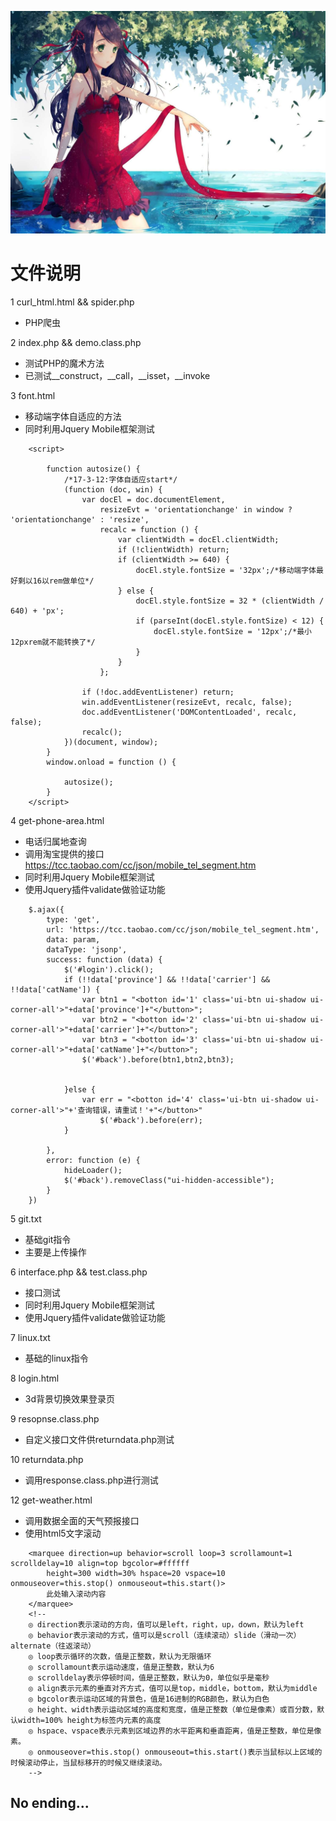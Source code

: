 ![top_img](https://github.com/a279623002/zero/blob/master/images/top_img.jpg)

# 文件说明
1 curl_html.html && spider.php
* PHP爬虫

2 index.php && demo.class.php
* 测试PHP的魔术方法
* 已测试__construct，__call，__isset，__invoke

3 font.html
* 移动端字体自适应的方法
* 同时利用Jquery Mobile框架测试

```
    <script>

        function autosize() {
            /*17-3-12:字体自适应start*/
            (function (doc, win) {
                var docEl = doc.documentElement,
                    resizeEvt = 'orientationchange' in window ? 'orientationchange' : 'resize',
                    recalc = function () {
                        var clientWidth = docEl.clientWidth;
                        if (!clientWidth) return;
                        if (clientWidth >= 640) {
                            docEl.style.fontSize = '32px';/*移动端字体最好剩以16以rem做单位*/
                        } else {
                            docEl.style.fontSize = 32 * (clientWidth / 640) + 'px';
                            if (parseInt(docEl.style.fontSize) < 12) {
                                docEl.style.fontSize = '12px';/*最小12pxrem就不能转换了*/
                            }
                        }
                    };

                if (!doc.addEventListener) return;
                win.addEventListener(resizeEvt, recalc, false);
                doc.addEventListener('DOMContentLoaded', recalc, false);
                recalc();
            })(document, window);
        }
        window.onload = function () {

            autosize();
        }
    </script>
```

4 get-phone-area.html

* 电话归属地查询
* 调用淘宝提供的接口 https://tcc.taobao.com/cc/json/mobile_tel_segment.htm
* 同时利用Jquery Mobile框架测试
* 使用Jquery插件validate做验证功能

```
    $.ajax({
        type: 'get',
        url: 'https://tcc.taobao.com/cc/json/mobile_tel_segment.htm',
        data: param,
        dataType: 'jsonp',
        success: function (data) {
            $('#login').click();
            if (!!data['province'] && !!data['carrier'] && !!data['catName']) {
                var btn1 = "<botton id='1' class='ui-btn ui-shadow ui-corner-all'>"+data['province']+"</button>";
                var btn2 = "<botton id='2' class='ui-btn ui-shadow ui-corner-all'>"+data['carrier']+"</button>";
                var btn3 = "<botton id='3' class='ui-btn ui-shadow ui-corner-all'>"+data['catName']+"</button>";
                $('#back').before(btn1,btn2,btn3);


            }else {
                var err = "<botton id='4' class='ui-btn ui-shadow ui-corner-all'>"+'查询错误，请重试！'+"</button>"
                    $('#back').before(err);
            }

        },
        error: function (e) {
            hideLoader();
            $('#back').removeClass("ui-hidden-accessible");
        }
    })
```

5 git.txt

* 基础git指令
* 主要是上传操作

6 interface.php && test.class.php

* 接口测试
* 同时利用Jquery Mobile框架测试
* 使用Jquery插件validate做验证功能

7 linux.txt

* 基础的linux指令

8 login.html

* 3d背景切换效果登录页

9 resopnse.class.php

* 自定义接口文件供returndata.php测试

10 returndata.php

* 调用response.class.php进行测试

12 get-weather.html

* 调用数据全面的天气预报接口
* 使用html5文字滚动

```
    <marquee direction=up behavior=scroll loop=3 scrollamount=1 scrolldelay=10 align=top bgcolor=#ffffff 
        height=300 width=30% hspace=20 vspace=10 onmouseover=this.stop() onmouseout=this.start()> 
        此处输入滚动内容 
    </marquee>
    <!--
    ◎ direction表示滚动的方向，值可以是left，right，up，down，默认为left 
    ◎ behavior表示滚动的方式，值可以是scroll（连续滚动）slide（滑动一次）alternate（往返滚动） 
    ◎ loop表示循环的次数，值是正整数，默认为无限循环 
    ◎ scrollamount表示运动速度，值是正整数，默认为6 
    ◎ scrolldelay表示停顿时间，值是正整数，默认为0，单位似乎是毫秒 
    ◎ align表示元素的垂直对齐方式，值可以是top，middle，bottom，默认为middle 
    ◎ bgcolor表示运动区域的背景色，值是16进制的RGB颜色，默认为白色 
    ◎ height、width表示运动区域的高度和宽度，值是正整数（单位是像素）或百分数，默认width=100% height为标签内元素的高度 
    ◎ hspace、vspace表示元素到区域边界的水平距离和垂直距离，值是正整数，单位是像素。
    ◎ onmouseover=this.stop() onmouseout=this.start()表示当鼠标以上区域的时候滚动停止，当鼠标移开的时候又继续滚动。
    -->
```



## No ending...


